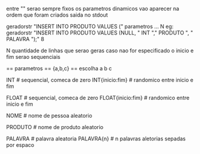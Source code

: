 
entre "" serao sempre fixos
os parametros dinamicos vao aparecer na ordem que foram criados
saida no stdout


geradorstr "INSERT INTO PRODUTO VALUES (" parametros ... N
eg: geradorstr "INSERT INTO PRODUTO VALUES (NULL, " INT "," PRODUTO ", " PALAVRA ");" 8

N quantidade de linhas que serao geras
caso nao for especificado o inicio e fim serao sequenciais


== parametros ==
{a,b,c} == escolha a b c

INT                    # sequencial, comeca de zero
INT{inicio:fim}        # randomico entre inicio e fim

FLOAT                  # sequencial, comeca de zero
FLOAT{inicio:fim}      # randomico entre inicio e fim

NOME                   # nome de pessoa aleatorio

PRODUTO                # nome de produto aleatorio

PALAVRA                # palavra aleatoria
PALAVRA{n}             # n palavras aletorias sepadas por espaco
